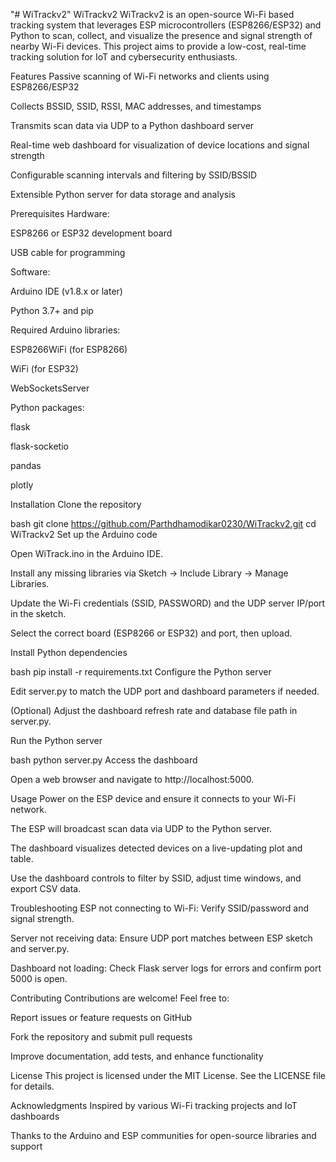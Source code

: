 "# WiTrackv2" 
WiTrackv2
WiTrackv2 is an open-source Wi-Fi based tracking system that leverages ESP microcontrollers (ESP8266/ESP32) and Python to scan, collect, and visualize the presence and signal strength of nearby Wi-Fi devices. This project aims to provide a low-cost, real-time tracking solution for IoT and cybersecurity enthusiasts.

Features
Passive scanning of Wi-Fi networks and clients using ESP8266/ESP32

Collects BSSID, SSID, RSSI, MAC addresses, and timestamps

Transmits scan data via UDP to a Python dashboard server

Real-time web dashboard for visualization of device locations and signal strength

Configurable scanning intervals and filtering by SSID/BSSID

Extensible Python server for data storage and analysis

Prerequisites
Hardware:

ESP8266 or ESP32 development board

USB cable for programming

Software:

Arduino IDE (v1.8.x or later)

Python 3.7+ and pip

Required Arduino libraries:

ESP8266WiFi (for ESP8266)

WiFi (for ESP32)

WebSocketsServer

Python packages:

flask

flask-socketio

pandas

plotly

Installation
Clone the repository

bash
git clone https://github.com/Parthdhamodikar0230/WiTrackv2.git
cd WiTrackv2
Set up the Arduino code

Open WiTrack.ino in the Arduino IDE.

Install any missing libraries via Sketch → Include Library → Manage Libraries.

Update the Wi-Fi credentials (SSID, PASSWORD) and the UDP server IP/port in the sketch.

Select the correct board (ESP8266 or ESP32) and port, then upload.

Install Python dependencies

bash
pip install -r requirements.txt
Configure the Python server

Edit server.py to match the UDP port and dashboard parameters if needed.

(Optional) Adjust the dashboard refresh rate and database file path in server.py.

Run the Python server

bash
python server.py
Access the dashboard

Open a web browser and navigate to http://localhost:5000.

Usage
Power on the ESP device and ensure it connects to your Wi-Fi network.

The ESP will broadcast scan data via UDP to the Python server.

The dashboard visualizes detected devices on a live-updating plot and table.

Use the dashboard controls to filter by SSID, adjust time windows, and export CSV data.

Troubleshooting
ESP not connecting to Wi-Fi: Verify SSID/password and signal strength.

Server not receiving data: Ensure UDP port matches between ESP sketch and server.py.

Dashboard not loading: Check Flask server logs for errors and confirm port 5000 is open.

Contributing
Contributions are welcome! Feel free to:

Report issues or feature requests on GitHub

Fork the repository and submit pull requests

Improve documentation, add tests, and enhance functionality

License
This project is licensed under the MIT License. See the LICENSE file for details.

Acknowledgments
Inspired by various Wi-Fi tracking projects and IoT dashboards

Thanks to the Arduino and ESP communities for open-source libraries and support


